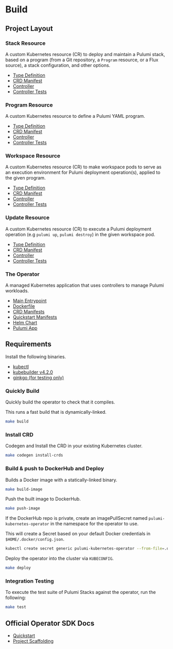 # Build

## Project Layout

### Stack Resource

A custom Kubernetes resource (CR) to deploy and maintain a Pulumi stack, based on 
a program (from a Git repository, a `Program` resource, or a Flux source),
a stack configuration, and other options.

- [Type Definition](../operator/api/pulumi/v1/stack_types.go)
- [CRD Manifest](../deploy/crds/pulumi.com_stacks.yaml)
- [Controller](../operator/internal/controller/pulumi/stack_controller.go)
- [Controller Tests](../operator/internal/controller/pulumi/stack_controller_tests.go)

### Program Resource

A custom Kubernetes resource to define a Pulumi YAML program.

- [Type Definition](../operator/api/pulumi/v1/program_types.go)
- [CRD Manifest](../deploy/crds/pulumi.com_programs.yaml)
- [Controller](../operator/internal/controller/pulumi/program_controller.go)
- [Controller Tests](../operator/internal/controller/pulumi/program_controller_tests.go)

### Workspace Resource

A custom Kubernetes resource (CR) to make workspace pods to serve as an execution environment
for Pulumi deployment operation(s), applied to the given program.

- [Type Definition](../operator/api/auto/v1alpha1/workspace_types.go)
- [CRD Manifest](../deploy/crds/auto.pulumi.com_workspaces.yaml)
- [Controller](../operator/internal/controller/auto/workspace_controller.go)
- [Controller Tests](../operator/internal/controller/auto/workspace_controller_tests.go)

### Update Resource

A custom Kubernetes resource (CR) to execute a Pulumi deployment operation (e.g `pulumi up`, `pulumi destroy`)
in the given workspace pod.

- [Type Definition](../operator/api/auto/v1alpha1/update_types.go)
- [CRD Manifest](../deploy/crds/auto.pulumi.com_updates.yaml)
- [Controller](../operator/internal/controller/auto/update_controller.go)
- [Controller Tests](../operator/internal/controller/auto/update_controller_tests.go)

### The Operator

A managed Kubernetes application that uses controllers to manage Pulumi workloads.

- [Main Entrypoint](../operator/cmd/main.go)
- [Dockerfile](../operator/Dockerfile)
- [CRD Manifests](./deploy/crds/)
- [Quickstart Manifests](./deploy/quickstart/)
- [Helm Chart](./deploy/helm/pulumi-operator/)
- [Pulumi App](./deploy/deploy-operator-yaml/)

## Requirements

Install the following binaries.

- [kubectl](https://kubernetes.io/docs/tasks/tools/install-kubectl/#install-kubectl)
- [kubebuilder v4.2.0](https://github.com/kubernetes-sigs/kubebuilder/releases/tag/v4.2.0)
- [ginkgo (for testing only)](https://onsi.github.io/ginkgo/)

### Quickly Build

Quickly build the operator to check that it compiles.

This runs a fast build that is dynamically-linked.

```bash
make build
```

### Install CRD

Codegen and Install the CRD in your existing Kubernetes cluster.

```bash
make codegen install-crds
```

### Build & push to DockerHub and Deploy

Builds a Docker image with a statically-linked binary.

```bash
make build-image
```

Push the built image to DockerHub.

```bash
make push-image
```

If the DockerHub repo is private, create an imagePullSecret named
`pulumi-kubernetes-operator` in the namespace for the operator to use.

This will create a Secret based on your default Docker credentials in `$HOME/.docker/config.json`.

```bash
kubectl create secret generic pulumi-kubernetes-operator --from-file=.dockerconfigjson=$HOME/.docker/config.json --type=kubernetes.io/dockerconfigjson
```

Deploy the operator into the cluster via `KUBECONFIG`.

```bash
make deploy
```

### Integration Testing

To execute the test suite of Pulumi Stacks against the operator, run the following:

```bash
make test
```

## Official Operator SDK Docs

- [Quickstart](https://sdk.operatorframework.io/docs/golang/quickstart/)
- [Project Scaffolding](https://sdk.operatorframework.io/docs/golang/references/project-layout/)
